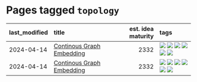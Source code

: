 # Pages tagged `topology`

|last_modified|title|est. idea maturity|tags
|:---|:---|---:|:---|
|2024-04-14|[Continous Graph Embedding](../semantic_space_geometry.md)|2332|[![](https://img.shields.io/badge/tag-differential_geometry-83cbca)](../tags/differential_geometry.md) [![](https://img.shields.io/badge/tag-experimental-b25b5)](../tags/experimental.md) [![](https://img.shields.io/badge/tag-gnn-e33481)](../tags/gnn.md) [![](https://img.shields.io/badge/tag-ricci_tensor-b59164)](../tags/ricci_tensor.md) [![](https://img.shields.io/badge/tag-riemannian_geometry-2b1224)](../tags/riemannian_geometry.md) [![](https://img.shields.io/badge/tag-topology-869cae)](../tags/topology.md)|
|2024-04-14|[Continous Graph Embedding](../continuous_graph_embedding.md)|2332|[![](https://img.shields.io/badge/tag-differential_geometry-83cbca)](../tags/differential_geometry.md) [![](https://img.shields.io/badge/tag-experimental-b25b5)](../tags/experimental.md) [![](https://img.shields.io/badge/tag-gnn-e33481)](../tags/gnn.md) [![](https://img.shields.io/badge/tag-ricci_tensor-b59164)](../tags/ricci_tensor.md) [![](https://img.shields.io/badge/tag-riemannian_geometry-2b1224)](../tags/riemannian_geometry.md) [![](https://img.shields.io/badge/tag-topology-869cae)](../tags/topology.md)|